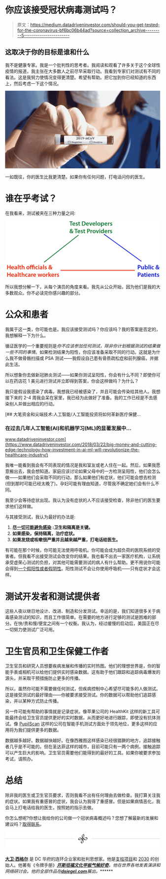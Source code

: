 # 你应该接受冠状病毒测试吗？

> 原文：<https://medium.datadriveninvestor.com/should-you-get-tested-for-the-coronavirus-bf6bc06b44ad?source=collection_archive---------5----------------------->

## 这取决于你的目标是谁和什么

我不是健康专家。我是一个批判性的思考者。我阅读和观看了许多关于这个全球性疫情的报道，我主张在大多数人之前尽早采取行动。我看到专家们对测试有不同的看法。这是我努力使情况变得更清楚。希望有帮助。把它加到你已经知道的东西上，然后考虑一下这个情况。

![](img/bbf5f327ea1f73fb85451239da2e460d.png)

一如既往，你的医生比我更清楚。如果你有任何问题，打电话问你的医生。

# 谁在乎考试？

在我看来，测试被夹在三种力量之间:

![](img/ff74374a2193d0001de625ca03f38f3f.png)

所以我想分解一下，从每个演员的角度来看。我先从公众开始，因为他们是我的大多数观众。你不必读完你感兴趣的部分。

# 公众和患者

我属于这一类，你可能也是。我应该接受测试吗？你应该吗？我的答案是否定的，我想解释一下为什么。

循证医学的一个重要规则是*你不应该参加任何测试，除非你计划根据测试的结果做一些不同的事情*。如果检测结果为阳性，你应该准备采取不同的行动。这就是为什么我不做骨骼扫描或 PSA 测试——我假设自己患有骨质疏松症和前列腺癌，并据此生活。

所以想象你去做新冠肺炎测试——如果你测试呈阳性，你会有什么不同？即使你可以在药店花 1 美元进行测试并立即得到答案，你会这样做吗？为什么？

我只是假设我感染了病毒。我想我已经被感染了，并且可能会传染给其他人。我想接下来的 2-4 周我会呆在家里，我已经为此做好了准备。我的工作已经是不去感染别人并做出相应的行动。

[](https://www.datadriveninvestor.com/2018/03/22/big-money-and-cutting-edge-technology-how-investment-in-ai-ml-will-revolutionize-the-healthcare-industry/) [## 大笔资金和尖端技术:人工智能/人工智能投资将如何革新医疗保健…

### 在过去几年人工智能(AI)和机器学习(ML)的显著发展中…

www.datadriveninvestor.com](https://www.datadriveninvestor.com/2018/03/22/big-money-and-cutting-edge-technology-how-investment-in-ai-ml-will-revolutionize-the-healthcare-industry/) 

我唯一能看到我会有不同表现的情况是我和室友或老人住在一起。然后，如果我愿意搬出去，我会想知道。家庭应该讨论如果父母中的一方检测呈阳性，他们会怎么做——如果他们会采取不同的行动，那么如果他们有症状，他们可能会想去检测(但到那时可能已经太晚了)。孕妇可能有理由知道，尽管我不确定她们会有什么不同。

我至少会等待症状出现。我认为没有症状的人不应该接受检查，除非他们的医生要求他们这样做。

与其接受测试，我认为最好的办法是:

1.  [**尽一切可能避免感染**](https://medium.com/@pullnews/coronavirus-update-march-9-2020-77f62bb65eed) **:卫生和隔离是关键。**
2.  **如果感染，保持隔离，治疗症状。**
3.  **如果发烧或咳嗽很严重并且越来越严重，打电话给医生。**

有可能在那个时候，你可能无法使用呼吸机。你可能会成为超负荷的医院系统的受害者。但我看不出接受测试会改变你的结果。我也看不出去一家医疗机构，让系统承受虚荣心测试的负担，对其他可能需要测试的病人有什么帮助。更不用说你可能会得到[一个假阳性或者假阴性](https://www.theatlantic.com/health/archive/2020/03/where-do-you-go-if-you-get-coronavirus/607759/)。阳性测试不会让你使用呼吸机——只有症状才会这样。

# 测试开发者和测试提供者

这些人夜以继日地设计、改进、制造和分发测试。幸运的是，我们知道很多关于病毒感染测试的知识，而且工作很简单。在需要的地方进行足够的测试是困难的部分。在快/贵和慢/便宜之间有一个权衡。我认为，经过缓慢的启动后，美国正在尽一切努力使测试广泛可用。

# 卫生官员和卫生保健工作者

卫生官员和研究人员想要疾病发展和传播的实时热图。他们的理想世界是，你的智能手表或相机可以给他们提供实时感染数据。这有助于他们跟踪和追踪病毒爆发的源头，并采取干预措施防止更多的传播。

所以，虽然你可能不需要做任何测试，但疾病控制中心希望尽可能多的人做测试。这是接受测试的最好理由——你被要求接受测试。你的数据可以帮助他们追踪感染，并以某种方式防止传播。

另一件可能有帮助的事情就是记录症状。像苹果公司的 HealthKit 这样的新工具可能最终会给卫生官员提供更好的实时数据，从而更好地进行跟踪，即使没有抗体测试。像 [PupilScan](http://pupilscan.co.uk) 这样的公司在智能手机测试方面处于领先地位，更多这样的应用将为我们提供更多的数据。

数据越多越好。数据越快越好。在像西雅图这样感染已经很猖獗的地方，追踪接触者几乎是不可能的。但在圣达菲这样的城市，目前可能只有一两个病例，接触追踪可以产生巨大的影响。卫生官员需要他们能得到的最好的工具。如果你被要求参加考试，请照办。

# **总结**

除非我的医生或卫生官员要求，否则我看不出有任何理由去做检查。我打算关注我的症状。如果我有重感冒的症状，我会认为我得了重感冒。但是如果病情恶化，我会马上打电话给我的医生，按照她的指示去做。

你怎么想呢?你想让我给你的公司做一个冠状病毒概述吗？您想了解最新的发展和建议吗？[取得联系](mailto:david@dsiegel.com)。

![](img/930603aee2f48baaae1969ce7a401c69.png)

[**大卫·西格尔**](http://dsiegel.com/) 是 DC 华府的连环企业家和批判思想家。他是[支柱项目](http://pillarproject.io/)和 [2030](http://2030.io/) 的创始人。他著有《令牌手册》[](http://thetokenhandbook.com/)**[*开斯坦福*](http://www.openstanford.com/)*[*文化甲板*](http://theculturedeck.com/)*[*气候好奇*](http://climatecurious.com/)***。他在世界各地发表演讲和网络研讨会。他的全部作品在[**dsiegel.com**](http://www.dsiegel.com/)展出。*******